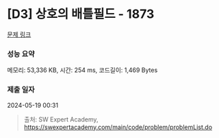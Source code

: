 # [D3] 상호의 배틀필드 - 1873 

[문제 링크](https://swexpertacademy.com/main/code/problem/problemDetail.do?contestProbId=AV5LyE7KD2ADFAXc) 

### 성능 요약

메모리: 53,336 KB, 시간: 254 ms, 코드길이: 1,469 Bytes

### 제출 일자

2024-05-19 00:31



> 출처: SW Expert Academy, https://swexpertacademy.com/main/code/problem/problemList.do